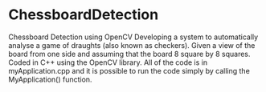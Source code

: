 # ChessboardDetection
Chessboard Detection using OpenCV
Developing a system to automatically analyse a game of draughts (also known as checkers). Given a view of the board from one side and assuming that the board 8 square by 8 squares.
Coded in C++ using the OpenCV library.  All of the code is in myApplication.cpp and it is possible to run the code simply by calling the MyApplication() function.
